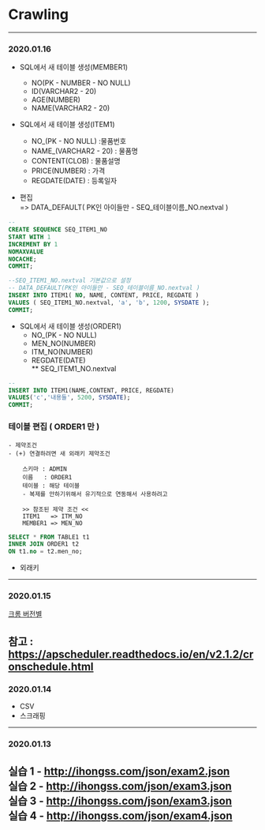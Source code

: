 # Crawling
---
### 2020.01.16
 
- SQL에서 새 테이블 생성(MEMBER1)
    - NO(PK - NUMBER - NO NULL)    
    - ID(VARCHAR2 - 20)       
    - AGE(NUMBER)       
    - NAME(VARCHAR2 - 20)    


- SQL에서 새 테이블 생성(ITEM1)
    - NO_(PK - NO NULL)    :물품번호
    - NAME_(VARCHAR2 - 20) : 물품명
    - CONTENT(CLOB)        : 물품설명
    - PRICE(NUMBER)        : 가격
    - REGDATE(DATE)        : 등록일자

- 편집     
    => DATA_DEFAULT( PK인 아이들만 - SEQ_테이블이름_NO.nextval )

```SQL
-- 
CREATE SEQUENCE SEQ_ITEM1_NO
START WITH 1
INCREMENT BY 1
NOMAXVALUE
NOCACHE;
COMMIT;

--SEQ_ITEM1_NO.nextval 기본값으로 설정 
-- DATA_DEFAULT(PK인 아이들만 - SEQ_테이블이름_NO.nextval )
INSERT INTO ITEM1( NO, NAME, CONTENT, PRICE, REGDATE )
VALUES ( SEQ_ITEM1_NO.nextval, 'a', 'b', 1200, SYSDATE );
COMMIT;
```
- SQL에서 새 테이블 생성(ORDER1)     
    - NO_(PK - NO NULL)        
    - MEN_NO(NUMBER)           
    - ITM_NO(NUMBER)          
    - REGDATE(DATE)       
** SEQ_ITEM1_NO.nextval



```SQL
-- 
INSERT INTO ITEM1(NAME,CONTENT, PRICE, REGDATE) 
VALUES('c','내용들', 5200, SYSDATE);
COMMIT;

```

### 테이블 편집 ( ORDER1 만 )   
    - 제약조건     
    - (+) 연결하려면 새 외래키 제약조건

        스키마 : ADMIN   
        이름   : ORDER1
        테이블 : 해당 테이블      
        - 복제를 안하기위해서 유기적으로 연동해서 사용하려고 

        >> 참조된 제약 조건 <<
        ITEM1   => ITM_NO
        MEMBER1 => MEN_NO     

```SQL
SELECT * FROM TABLE1 t1
INNER JOIN ORDER1 t2
ON t1.no = t2.men_no;
```

- 외래키 
---
### 2020.01.15
[크롬 버전별](https://chromedriver.chromium.org/downloads)




참고 : https://apscheduler.readthedocs.io/en/v2.1.2/cronschedule.html
---
### 2020.01.14

- CSV 
- 스크래핑 

---
### 2020.01.13
실습 1 - http://ihongss.com/json/exam2.json     
실습 2 - http://ihongss.com/json/exam3.json     
실습 3 - http://ihongss.com/json/exam3.json    
실습 4 - http://ihongss.com/json/exam4.json    
---